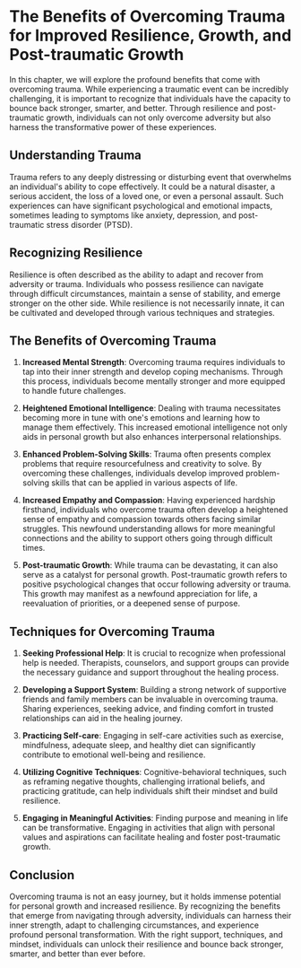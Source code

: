 # The Benefits of Overcoming Trauma for Improved Resilience, Growth, and Post-traumatic Growth

In this chapter, we will explore the profound benefits that come with overcoming trauma. While experiencing a traumatic event can be incredibly challenging, it is important to recognize that individuals have the capacity to bounce back stronger, smarter, and better. Through resilience and post-traumatic growth, individuals can not only overcome adversity but also harness the transformative power of these experiences.

## Understanding Trauma

Trauma refers to any deeply distressing or disturbing event that overwhelms an individual's ability to cope effectively. It could be a natural disaster, a serious accident, the loss of a loved one, or even a personal assault. Such experiences can have significant psychological and emotional impacts, sometimes leading to symptoms like anxiety, depression, and post-traumatic stress disorder (PTSD).

## Recognizing Resilience

Resilience is often described as the ability to adapt and recover from adversity or trauma. Individuals who possess resilience can navigate through difficult circumstances, maintain a sense of stability, and emerge stronger on the other side. While resilience is not necessarily innate, it can be cultivated and developed through various techniques and strategies.

## The Benefits of Overcoming Trauma

1. **Increased Mental Strength**: Overcoming trauma requires individuals to tap into their inner strength and develop coping mechanisms. Through this process, individuals become mentally stronger and more equipped to handle future challenges.
    
2. **Heightened Emotional Intelligence**: Dealing with trauma necessitates becoming more in tune with one's emotions and learning how to manage them effectively. This increased emotional intelligence not only aids in personal growth but also enhances interpersonal relationships.
    
3. **Enhanced Problem-Solving Skills**: Trauma often presents complex problems that require resourcefulness and creativity to solve. By overcoming these challenges, individuals develop improved problem-solving skills that can be applied in various aspects of life.
    
4. **Increased Empathy and Compassion**: Having experienced hardship firsthand, individuals who overcome trauma often develop a heightened sense of empathy and compassion towards others facing similar struggles. This newfound understanding allows for more meaningful connections and the ability to support others going through difficult times.
    
5. **Post-traumatic Growth**: While trauma can be devastating, it can also serve as a catalyst for personal growth. Post-traumatic growth refers to positive psychological changes that occur following adversity or trauma. This growth may manifest as a newfound appreciation for life, a reevaluation of priorities, or a deepened sense of purpose.
    

## Techniques for Overcoming Trauma

1. **Seeking Professional Help**: It is crucial to recognize when professional help is needed. Therapists, counselors, and support groups can provide the necessary guidance and support throughout the healing process.
    
2. **Developing a Support System**: Building a strong network of supportive friends and family members can be invaluable in overcoming trauma. Sharing experiences, seeking advice, and finding comfort in trusted relationships can aid in the healing journey.
    
3. **Practicing Self-care**: Engaging in self-care activities such as exercise, mindfulness, adequate sleep, and healthy diet can significantly contribute to emotional well-being and resilience.
    
4. **Utilizing Cognitive Techniques**: Cognitive-behavioral techniques, such as reframing negative thoughts, challenging irrational beliefs, and practicing gratitude, can help individuals shift their mindset and build resilience.
    
5. **Engaging in Meaningful Activities**: Finding purpose and meaning in life can be transformative. Engaging in activities that align with personal values and aspirations can facilitate healing and foster post-traumatic growth.
    

## Conclusion

Overcoming trauma is not an easy journey, but it holds immense potential for personal growth and increased resilience. By recognizing the benefits that emerge from navigating through adversity, individuals can harness their inner strength, adapt to challenging circumstances, and experience profound personal transformation. With the right support, techniques, and mindset, individuals can unlock their resilience and bounce back stronger, smarter, and better than ever before.
